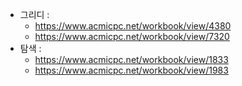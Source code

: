 - 그리디 :
  -  https://www.acmicpc.net/workbook/view/4380
  -  https://www.acmicpc.net/workbook/view/7320
- 탐색 :
  -  https://www.acmicpc.net/workbook/view/1833
  -  https://www.acmicpc.net/workbook/view/1983
